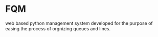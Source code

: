 # FQM
web based python management system developed for the purpose of easing the process of orgnizing queues and lines. 
